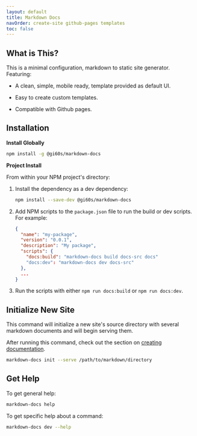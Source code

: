 ```yaml
---
layout: default
title: Markdown Docs
navOrder: create-site github-pages templates
toc: false
---
```


## What is This?

This is a minimal configuration, markdown to static site generator. Featuring:

- A clean, simple, mobile ready, template provided as default UI.

- Easy to create custom templates.

- Compatible with Github pages. 

## Installation

**Install Globally**

```bash
npm install -g @gi60s/markdown-docs
```

**Project Install**

From within your NPM project's directory:

1. Install the dependency as a dev dependency:

    ```bash
    npm install --save-dev @gi60s/markdown-docs
    ```
    
2. Add NPM scripts to the `package.json` file to run the build or dev scripts. For example:

    ```json
    {
      "name": "my-package",
      "version": "0.0.1",
      "description": "My package",
      "scripts": {
        "docs:build": "markdown-docs build docs-src docs"
        "docs:dev": "markdown-docs dev docs-src"
      },
      ...
    }
    ```
    
3. Run the scripts with either `npm run docs:build` or `npm run docs:dev`.

## Initialize New Site

This command will initialize a new site's source directory with several markdown documents and will begin serving them.

After running this command, check out the section on [creating documentation](create-site/index.md).

```bash
markdown-docs init --serve /path/to/markdown/directory
```

## Get Help

To get general help:

```bash
markdown-docs help
```

To get specific help about a command:

```bash
markdown-docs dev --help
```
